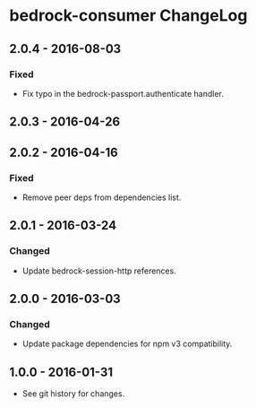 # bedrock-consumer ChangeLog

## 2.0.4 - 2016-08-03

### Fixed
- Fix typo in the bedrock-passport.authenticate handler.

## 2.0.3 - 2016-04-26

## 2.0.2 - 2016-04-16

### Fixed
- Remove peer deps from dependencies list.

## 2.0.1 - 2016-03-24

### Changed
- Update bedrock-session-http references.

## 2.0.0 - 2016-03-03

### Changed
- Update package dependencies for npm v3 compatibility.

## 1.0.0 - 2016-01-31

- See git history for changes.
